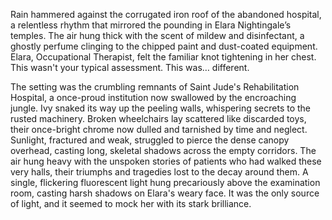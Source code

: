Rain hammered against the corrugated iron roof of the abandoned hospital, a relentless rhythm that mirrored the pounding in Elara Nightingale’s temples.  The air hung thick with the scent of mildew and disinfectant, a ghostly perfume clinging to the chipped paint and dust-coated equipment.  Elara, Occupational Therapist, felt the familiar knot tightening in her chest.  This wasn't your typical assessment.  This was… different.

The setting was the crumbling remnants of Saint Jude's Rehabilitation Hospital, a once-proud institution now swallowed by the encroaching jungle.  Ivy snaked its way up the peeling walls, whispering secrets to the rusted machinery.  Broken wheelchairs lay scattered like discarded toys, their once-bright chrome now dulled and tarnished by time and neglect.  Sunlight, fractured and weak, struggled to pierce the dense canopy overhead, casting long, skeletal shadows across the empty corridors. The air hung heavy with the unspoken stories of patients who had walked these very halls, their triumphs and tragedies lost to the decay around them. A single, flickering fluorescent light hung precariously above the examination room, casting harsh shadows on Elara's weary face.  It was the only source of light, and it seemed to mock her with its stark brilliance.
